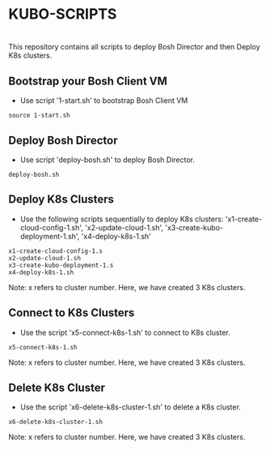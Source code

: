 # KUBO-SCRIPTS
#

This repository contains all scripts to deploy Bosh Director and then Deploy K8s clusters.

## Bootstrap your Bosh Client VM
* Use script '1-start.sh' to bootstrap Bosh Client VM
```
source 1-start.sh
```


##  Deploy Bosh Director
* Use script 'deploy-bosh.sh' to deploy Bosh Director.

```
deploy-bosh.sh
```


## Deploy K8s Clusters

* Use the following scripts sequentially to deploy K8s clusters:
'x1-create-cloud-config-1.sh', 
'x2-update-cloud-1.sh', 
'x3-create-kubo-deployment-1.sh', 
'x4-deploy-k8s-1.sh'

```
x1-create-cloud-config-1.s
x2-update-cloud-1.sh
x3-create-kubo-deployment-1.s
x4-deploy-k8s-1.sh
```

Note: x refers to cluster number. Here, we have created 3 K8s clusters.

## Connect to K8s Clusters
* Use the script 'x5-connect-k8s-1.sh' to connect to K8s cluster.
```
x5-connect-k8s-1.sh
```

Note: x refers to cluster number. Here, we have created 3 K8s clusters.

## Delete K8s Cluster
* Use the script 'x6-delete-k8s-cluster-1.sh' to delete a K8s cluster.
```
x6-delete-k8s-cluster-1.sh
```

Note: x refers to cluster number. Here, we have created 3 K8s clusters.



